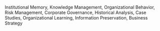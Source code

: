 Institutional Memory, Knowledge Management, Organizational Behavior, Risk Management, Corporate Governance, Historical Analysis, Case Studies, Organizational Learning, Information Preservation, Business Strategy
